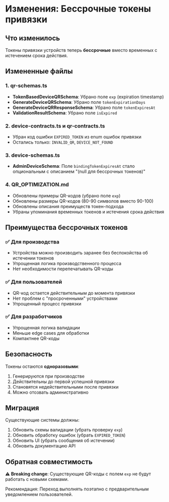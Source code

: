 # Изменения: Бессрочные токены привязки

## Что изменилось

Токены привязки устройств теперь **бессрочные** вместо временных с истечением срока действия.

## Измененные файлы

### 1. qr-schemas.ts

- **TokenBasedDeviceQRSchema**: Убрано поле `exp` (expiration timestamp)
- **GenerateDeviceQRSchema**: Убрано поле `tokenExpirationDays`
- **GenerateDeviceQRResponseSchema**: Убрано поле `tokenExpiresAt`
- **ValidationResultSchema**: Убрано поле `isExpired`

### 2. device-contracts.ts и qr-contracts.ts

- Убран код ошибки `EXPIRED_TOKEN` из enum ошибок привязки
- Остались только: `INVALID_QR`, `DEVICE_NOT_FOUND`

### 3. device-schemas.ts

- **AdminDeviceSchema**: Поле `bindingTokenExpiresAt` стало опциональным с описанием "(null для бессрочных токенов)"

### 4. QR_OPTIMIZATION.md

- Обновлены примеры QR-кодов (убрано поле `exp`)
- Обновлены размеры QR-кодов (80-90 символов вместо 90-100)
- Обновлены описания преимуществ токен-подхода
- Убраны упоминания временных токенов и истечения срока действия

## Преимущества бессрочных токенов

### ✅ Для производства

- Устройства можно производить заранее без беспокойства об истечении токенов
- Упрощенная логика производственного процесса
- Нет необходимости перепечатывать QR-коды

### ✅ Для пользователей

- QR-код остается действительным до момента привязки
- Нет проблем с "просроченными" устройствами
- Упрощенный процесс привязки

### ✅ Для разработчиков

- Упрощенная логика валидации
- Меньше edge cases для обработки
- Компактнее QR-коды

## Безопасность

Токены остаются **одноразовыми**:

1. Генерируются при производстве
2. Действительны до первой успешной привязки
3. Становятся недействительными после привязки
4. Можно отозвать административно

## Миграция

Существующие системы должны:

1. Обновить схемы валидации (убрать проверку `exp`)
2. Обновить обработку ошибок (убрать `EXPIRED_TOKEN`)
3. Обновить UI (убрать сообщения об истечении)
4. Обновить документацию API

## Обратная совместимость

⚠️ **Breaking change**: Существующие QR-коды с полем `exp` не будут работать с новыми схемами.

Рекомендация: Переход выполнять поэтапно с предварительным уведомлением пользователей.
